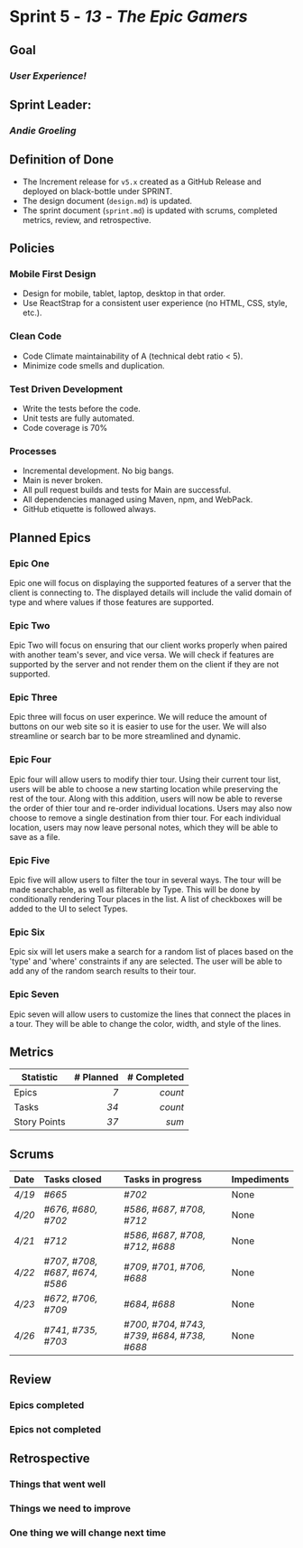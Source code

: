# Sprint 5 - *13* - *The Epic Gamers*

## Goal
### *User Experience!*

## Sprint Leader: 
### *Andie Groeling*

## Definition of Done

* The Increment release for `v5.x` created as a GitHub Release and deployed on black-bottle under SPRINT.
* The design document (`design.md`) is updated.
* The sprint document (`sprint.md`) is updated with scrums, completed metrics, review, and retrospective.

## Policies

### Mobile First Design
* Design for mobile, tablet, laptop, desktop in that order.
* Use ReactStrap for a consistent user experience (no HTML, CSS, style, etc.).

### Clean Code
* Code Climate maintainability of A (technical debt ratio < 5).
* Minimize code smells and duplication.

### Test Driven Development
* Write the tests before the code.
* Unit tests are fully automated.
* Code coverage is 70%

### Processes
* Incremental development.  No big bangs.
* Main is never broken. 
* All pull request builds and tests for Main are successful.
* All dependencies managed using Maven, npm, and WebPack.
* GitHub etiquette is followed always.


## Planned Epics

### Epic One 
Epic one will focus on displaying the supported features of a server that the client is connecting to. The displayed details will include the valid domain of type and where values if those features are supported.

### Epic Two
Epic Two will focus on ensuring that our client works properly when paired with another team's sever, and vice versa. We will check if features are supported by the server and not render them on the client if they are not supported. 

### Epic Three
Epic three will focus on user experince. We will reduce the amount of buttons on our web site so it is easier to use for the user. We will also streamline or search bar to be more streamlined and dynamic.

### Epic Four 
Epic four will allow users to modify thier tour. Using their current tour list, users will be able to choose a new starting location while preserving the rest of the tour. Along with this addition, users will now be able to reverse the order of thier tour and re-order individual locations. Users may also now choose to remove a single destination from thier tour. For each individual location, users may now leave personal notes, which they will be able to save as a file. 

### Epic Five
Epic five will allow users to filter the tour in several ways. The tour will be made searchable, as well as filterable by Type. This will be done by conditionally rendering Tour places in the list. A list of checkboxes will be added to the UI to select Types.

### Epic Six
Epic six will let users make a search for a random list of places based on the 'type' and 'where' constraints if any are selected. The user will be able to add any of the random search results to their tour.

### Epic Seven
Epic seven will allow users to customize the lines that connect the places in a tour. They will be able to change the color, width, and style of the lines.

## Metrics

| Statistic | # Planned | # Completed |
| --- | ---: | ---: |
| Epics | *7* | *count* |
| Tasks |  *34*  | *count* | 
| Story Points |  *37*  | *sum* | 


## Scrums

| Date | Tasks closed  | Tasks in progress | Impediments |
| :--- | :--- | :--- | :--- |
| *4/19* | *#665* | *#702* | None | 
| *4/20* | *#676, #680, #702* | *#586, #687, #708, #712* | None |
| *4/21* | *#712* | *#586, #687, #708, #712, #688* | None |
| *4/22* | *#707, #708, #687, #674, #586* | *#709, #701, #706, #688* | None |
| *4/23* | *#672, #706, #709* | *#684, #688* | None |
| *4/26* | *#741, #735, #703* | *#700, #704, #743, #739, #684, #738, #688* | None |


## Review

### Epics completed  

### Epics not completed 

## Retrospective

### Things that went well

### Things we need to improve

### One thing we will change next time
